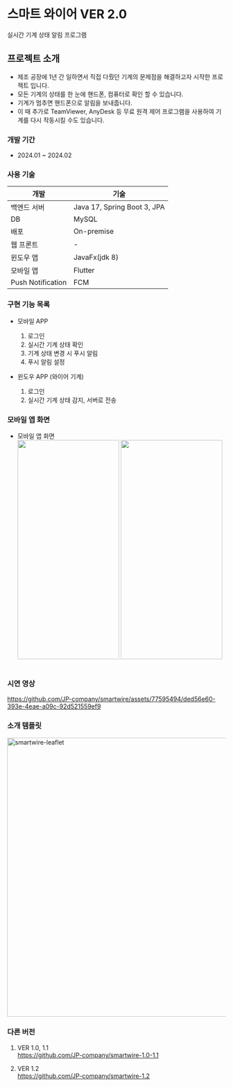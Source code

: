 스마트 와이어 VER 2.0
=====
실시간 기계 상태 알림 프로그램


프로젝트 소개
-----
- 제조 공장에 1년 간 일하면서 직접 다뤘던 기계의 문제점을 해결하고자 시작한 프로젝트 입니다.
- 모든 기계의 상태를 한 눈에 핸드폰, 컴퓨터로 확인 할 수 있습니다.
- 기계가 멈추면 핸드폰으로 알림을 보내줍니다.
- 이 때 추가로 TeamViewer, AnyDesk 등 무료 원격 제어 프로그램을 사용하여 기계를 다시 작동시킬 수도 있습니다.


### 개발 기간
- 2024.01 ~ 2024.02


### 사용 기술
| 개발     | 기술                                        |
|--------|-------------------------------------------|
| 백엔드 서버 | Java 17, Spring Boot 3, JPA |
| DB     | MySQL                        |
| 배포     | On-premise                                    |
| 웹 프론트             | -               |
| 윈도우 앱  | JavaFx(jdk 8)                             |
| 모바일 앱  | Flutter                                   |
| Push Notification | FCM |



### 구현 기능 목록

- 모바일 APP
    1. 로그인
    2. 실시간 기계 상태 확인
    3. 기계 상태 변경 시 푸시 알림
    4. 푸시 알림 설정


- 윈도우 APP (와이어 기계)
    1. 로그인
    2. 실시간 기계 상태 감지, 서버로 전송


### 모바일 앱 화면
- 모바일 앱 화면 <br>
  <img width="234" height="506" src="https://github.com/JP-company/smartwire-backend/assets/77595494/b7360340-92ee-4198-b425-971906841ab0">
  <img width="234" height="506" src="https://github.com/JP-company/smartwire-backend/assets/77595494/08466b05-ff0f-45d8-a511-6163d2799bfe">
  <br><br>

### 시연 영상

https://github.com/JP-company/smartwire/assets/77595494/ded56e60-393e-4eae-a09c-92d521559ef9

### 소개 템플릿
<img width="644" alt="smartwire-leaflet" src="https://github.com/JP-company/smartwire-backend/assets/77595494/5b28e5c5-930e-4c34-a6bd-57eaef9e6909">


### 다른 버전
1. VER 1.0, 1.1 <br>
   https://github.com/JP-company/smartwire-1.0-1.1


2. VER 1.2 <br>
   https://github.com/JP-company/smartwire-1.2

